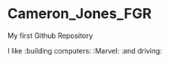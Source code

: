 # Cameron_Jones_FGR
My first Github Repository


I like :building computers: :Marvel: :and driving:
